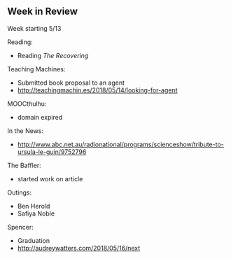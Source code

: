 ## Week in Review

Week starting 5/13

Reading:
* Reading *The Recovering*

Teaching Machines:
* Submitted book proposal to an agent
* http://teachingmachin.es/2018/05/14/looking-for-agent

MOOCthulhu:
* domain expired

In the News:
* http://www.abc.net.au/radionational/programs/scienceshow/tribute-to-ursula-le-guin/9752796

The Baffler:
* started work on article

Outings:
* Ben Herold
* Safiya Noble

Spencer:
* Graduation
* http://audreywatters.com/2018/05/16/next